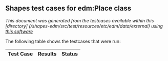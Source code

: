 
## Shapes test cases for edm:Place class
_This document was generated from the testcases available within this [directory] (/shapes-edm/src/test/resources/etc/edm/data/external) using [this software](/shapes-doc)_

The following table shows the testcases that were run:

| Test Case | Results | Status |
| :--- | ---: | :--: |
